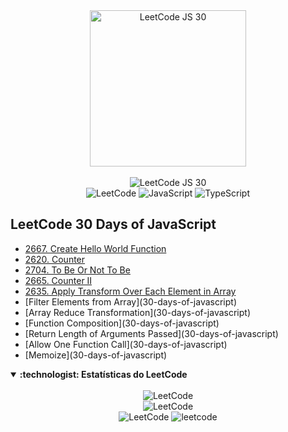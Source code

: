<div align="center">
<img src="https://assets.leetcode.com/study_plan_v2/30-days-of-javascript/cover" alt="LeetCode JS 30" width="250px">
</div>
</br>

<!-- https://github.com/denvercoder1/readme-typing-svg -->
<div align="center">
<img src="https://readme-typing-svg.demolab.com?font=Inter&pause=1000&color=F7D500&center=true&vCenter=true&width=435&lines=%F0%9F%92%BB+LeetCode+30+Days+of+JavaScript+%F0%9F%91%BE" alt="LeetCode JS 30">
</div>

<div align="center">
<img src="https://img.shields.io/badge/LeetCode-FFA116.svg?style=for-the-badge&logo=LeetCode&logoColor=white" alt="LeetCode">
<img src="https://img.shields.io/badge/JavaScript-F7DF1E.svg?style=for-the-badge&logo=JavaScript&logoColor=black" alt="JavaScript">
<img src="https://img.shields.io/badge/TypeScript-3178C6.svg?style=for-the-badge&logo=TypeScript&logoColor=white" alt="TypeScript">
</div>

## LeetCode 30 Days of JavaScript
- [2667. Create Hello World Function](30-days-of-javascript\2667-Create-Hello-World.md)
- [2620. Counter](30-days-of-javascript\2620-Counter.md)
- [2704. To Be Or Not To Be](30-days-of-javascript\2704-To-Be-Or-Not-To-Be.md)
- [2665. Counter II](30-days-of-javascript\2665-counter-ii.md)
- [2635. Apply Transform Over Each Element in Array](30-days-of-javascript\2635-apply-transform-over-each-element-in-array.md)
- [Filter Elements from Array](30-days-of-javascript\)
- [Array Reduce Transformation](30-days-of-javascript\)
- [Function Composition](30-days-of-javascript\)
- [Return Length of Arguments Passed](30-days-of-javascript\)
- [Allow One Function Call](30-days-of-javascript\)
- [Memoize](30-days-of-javascript\)

<!-- LEETCODE -->
<details open>
<summary> <b> :technologist: Estatísticas do LeetCode </b> </summary>
</br>
<div align="center">
<!-- LEETCODE https://github.com/songquanpeng/stats-cards --->
<img src="https://stats.justsong.cn/api/leetcode?username=mayannait&cn=true&theme=onedark" alt="LeetCode">
</br>
<!-- LEETCODE https://github.com/JacobLinCool/LeetCode-Stats-Card --->
<img src="https://leetcard.jacoblin.cool/mayannait?ext=activity" alt="LeetCode">
</br>
<!-- LEETCODE https://github.com/KevzPeter/Leetcode-Badge-Showcase -->
<img src="https://leetcode-badge-showcase.vercel.app/api?username=mayannait&theme=dracula&border=border&animated=true" alt="LeetCode">
<!-- https://leetcode-stats.vercel.app -->
<img src="https://leetcode-stats.vercel.app/api?username=mayannait&theme=Dark" alt="leetcode">
</div>
</details>
